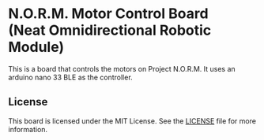 # N.O.R.M. Motor Control Board <br> (Neat Omnidirectional Robotic Module)

<!-- Harry Boyd - 30/10/2024 - github.com/hboyd255 -->

This is a board that controls the motors on Project N.O.R.M. It uses an arduino
nano 33 BLE as the controller.

## License

This board is licensed under the MIT License. See the [LICENSE](LICENSE) file
for more information.
